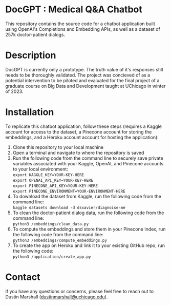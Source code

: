 # DocGPT : Medical Q&A Chatbot
This repository contains the source code for a chatbot application built using OpenAI's Completions and Embedding APIs, as well as a dataset of 257k doctor-patient dialogs.

# Description
DocGPT is currently only a prototype. The truth value of it's responses still needs to be thoroughly validated. The project was concieved of as a potential intervention to be piloted and evaluated for the final project of a graduate course on Big Data and Development taught at UChicago in winter of 2023.

# Installation
To replicate this chatbot application, follow these steps (requires a Kaggle account for access to the dataset, a Pinecone account for storing the embeddings, and a Heroku account account for hosting the application):

1. Clone this repository to your local machine
2. Open a terminal and navigate to where the repository is saved
3. Run the following code from the command line to securely save private variables associated with your Kaggle, OpenAI, and Pinecone accounts to your local environment:  
    `export KAGGLE_KEY=YOUR-KEY-HERE`  
    `export OPENAI_API_KEY=YOUR-KEY-HERE`  
    `export PINECONE_API_KEY=YOUR-KEY-HERE`  
    `export PINECONE_ENVIRONMENT=YOUR-ENVIRONMENT-HERE`
4. To download the dataset from Kaggle, run the following code from the command line:  
    `kaggle datasets download -d dsxavier/diagnoise-me`
5. To clean the doctor-patient dialog data, run the following code from the command line:  
    `python3 /embeddings/clean_data.py`
6. To compute the embeddings and store them in your Pinecone Index, run the following code from the command line:  
    `python3 /embeddings/compute_embeddings.py`
7. To create the app on Heroku and link it to your existing GitHub repo, run the following code:  
    `python3 /application/create_app.py`

# Contact
If you have any questions or concerns, please feel free to reach out to Dustin Marshall (dustinmarshall@uchicago.edu).
